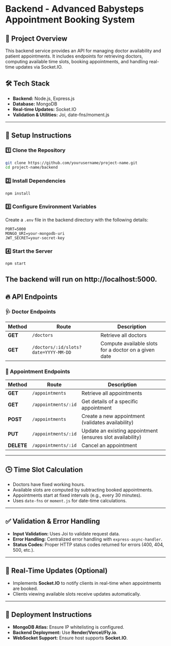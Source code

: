 # Backend - Advanced Babysteps Appointment Booking System

## 📌 Project Overview
This backend service provides an API for managing doctor availability and patient appointments. It includes endpoints for retrieving doctors, computing available time slots, booking appointments, and handling real-time updates via Socket.IO.

## 🛠 Tech Stack
- **Backend:** Node.js, Express.js
- **Database:** MongoDB 
- **Real-time Updates:** Socket.IO
- **Validation & Utilities:** Joi, date-fns/moment.js

---

## 🚀 Setup Instructions
### **1️⃣ Clone the Repository**
```bash
git clone https://github.com/yourusername/project-name.git
cd project-name/backend
```

### **2️⃣ Install Dependencies**
```bash
npm install
```

### **3️⃣ Configure Environment Variables**
Create a `.env` file in the backend directory with the following details:
```
PORT=5000
MONGO_URI=your-mongodb-uri
JWT_SECRET=your-secret-key
```

### **4️⃣ Start the Server**
```bash
npm start
```
The backend will run on **http://localhost:5000**.
---

## 🔥 API Endpoints

### **🩺 Doctor Endpoints**
| Method | Route | Description |
|--------|-------|-------------|
| **GET** | `/doctors` | Retrieve all doctors |
| **GET** | `/doctors/:id/slots?date=YYYY-MM-DD` | Compute available slots for a doctor on a given date |

### **📅 Appointment Endpoints**
| Method | Route | Description |
|--------|-------|-------------|
| **GET** | `/appointments` | Retrieve all appointments |
| **GET** | `/appointments/:id` | Get details of a specific appointment |
| **POST** | `/appointments` | Create a new appointment (validates availability) |
| **PUT** | `/appointments/:id` | Update an existing appointment (ensures slot availability) |
| **DELETE** | `/appointments/:id` | Cancel an appointment |

---

## 🕒 Time Slot Calculation
- Doctors have fixed working hours.
- Available slots are computed by subtracting booked appointments.
- Appointments start at fixed intervals (e.g., every 30 minutes).
- Uses `date-fns` or `moment.js` for date-time calculations.

---

## ✅ Validation & Error Handling
- **Input Validation:** Uses Joi to validate request data.
- **Error Handling:** Centralized error handling with `express-async-handler`.
- **Status Codes:** Proper HTTP status codes returned for errors (400, 404, 500, etc.).

---

## 🔄 Real-Time Updates (Optional)
- Implements **Socket.IO** to notify clients in real-time when appointments are booked.
- Clients viewing available slots receive updates automatically.

---

## 📌 Deployment Instructions
- **MongoDB Atlas:** Ensure IP whitelisting is configured.
- **Backend Deployment:** Use **Render/Vercel/Fly.io**.
- **WebSocket Support:** Ensure host supports **Socket.IO**.



